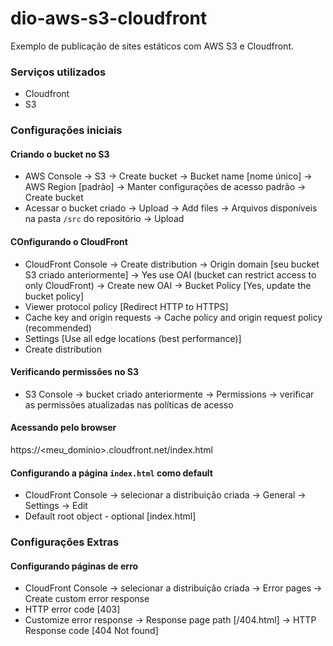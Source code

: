 # dio-aws-s3-cloudfront
Exemplo de publicação de sites estáticos com AWS S3 e Cloudfront.


### Serviços utilizados
 - Cloudfront
 - S3
 
### Configurações iniciais

#### Criando o bucket no S3
- AWS Console -> S3 -> Create bucket -> Bucket name [nome único] -> AWS Region [padrão] -> Manter configurações de acesso padrão -> Create bucket
- Acessar o bucket criado -> Upload -> Add files -> Arquivos disponíveis na pasta ```/src``` do repositório -> Upload 

#### COnfigurando o CloudFront

- CloudFront Console -> Create distribution -> Origin domain [seu bucket S3 criado anteriormente] -> Yes use OAI (bucket can restrict access to only CloudFront) -> Create new OAI -> Bucket Policy [Yes, update the bucket policy]
- Viewer protocol policy [Redirect HTTP to HTTPS]
- Cache key and origin requests -> Cache policy and origin request policy (recommended)
- Settings [Use all edge locations (best performance)]
- Create distribution

#### Verificando permissões no S3

- S3 Console -> bucket criado anteriormente -> Permissions -> verificar as permissões atualizadas nas políticas de acesso

#### Acessando pelo browser

https://<meu_dominio>.cloudfront.net/index.html

#### Configurando a página ```index.html``` como default

- CloudFront Console -> selecionar a distribuição criada -> General -> Settings -> Edit
- Default root object - optional [index.html]

### Configurações Extras

#### Configurando páginas de erro

- CloudFront Console -> selecionar a distribuição criada -> Error pages -> Create custom error response
- HTTP error code [403]
- Customize error response -> Response page path [/404.html] -> HTTP Response code [404 Not found]
